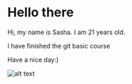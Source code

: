 # Hello there 

Hi, my name is Sasha. I am 21 years old.

I  have finished the git basic course

Have a nice day:)

![alt text](https://pin.it/vtvb2gc2lyhm75)
